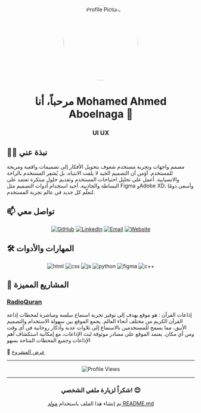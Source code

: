 <div align="center">
  <img src="https://tse1.mm.bing.net/th/id/OIP.que5QH25FVsZ7LNytaLpIAHaE8?r=0&rs=1&pid=ImgDetMain&o=7&rm=3" width="200" height="200" style="border-radius: 50%;" alt="Profile Picture">
</div>

<h1 align="center">مرحباً، أنا Mohamed Ahmed Aboelnaga 👋</h1>

<h3 align="center">UI UX</h3>

## 🧑‍💻 نبذة عني

مصمم واجهات وتجربة مستخدم شغوف بتحويل الأفكار إلى تصميمات واقعية ومريحة للمستخدم.
أؤمن أن التصميم الجيد لا يلفت الانتباه، بل يُشعِر المستخدم بالراحة والانسيابية.
أعمل على تحليل احتياجات المستخدم وتقديم حلول مبتكرة تعتمد على البساطة والجاذبية.
أجيد استخدام أدوات التصميم مثل Figma وAdobe XD، وأسعى دومًا لتعلّم كل جديد في عالم تجربة المستخدم.

## 📫 تواصل معي

<p align="center">
  <a href="https://github.com/Abooelnaga"><img src="https://img.shields.io/badge/GitHub-100000?style=for-the-badge&logo=github&logoColor=white" alt="GitHub"></a>
  <a href="https://www.linkedin.com/in/moonaga/"><img src="https://img.shields.io/badge/LinkedIn-0077B5?style=for-the-badge&logo=linkedin&logoColor=white" alt="LinkedIn"></a>
  <a href="mailto:maboelnaga441@gmail.com"><img src="https://img.shields.io/badge/Email-D14836?style=for-the-badge&logo=gmail&logoColor=white" alt="Email"></a>
  <a href="https://abooelnaga.github.io/NagaHub/"><img src="https://img.shields.io/badge/Website-000000?style=for-the-badge&logo=About.me&logoColor=white" alt="Website"></a>
</p>

## 🛠️ المهارات والأدوات

<p align="center">
  <img src="https://img.shields.io/badge/HTML5-E34F26?style=for-the-badge&logo=html5&logoColor=white" alt="html">
  <img src="https://img.shields.io/badge/CSS3-1572B6?style=for-the-badge&logo=css3&logoColor=white" alt="css">
  <img src="https://img.shields.io/badge/JavaScript-F7DF1E?style=for-the-badge&logo=javascript&logoColor=black" alt="js">
  <img src="https://img.shields.io/badge/Python-3776AB?style=for-the-badge&logo=python&logoColor=white" alt="python">
  <img src="https://img.shields.io/badge/figma-000000?style=for-the-badge" alt="figma">
  <img src="https://img.shields.io/badge/c++-000000?style=for-the-badge" alt="c++">
</p>

## 🚀 المشاريع المميزة

### [RadioQuran](https://abooelnaga.github.io/RadioQuran/)
إذاعات القرآن : هو موقع يهدف إلى توفير تجربة استماع سلسة ومباشرة لمحطات إذاعة القرآن الكريم من مختلف أنحاء العالم. يجمع الموقع بين سهولة الاستخدام والتصميم الأنيق، مما يسمح للمستخدمين بالاستماع إلى تلاوات عذبة وأذكار روحانية في أي وقت ومن أي مكان. يعتمد الموقع على مصادر موثوقة لبث الإذاعات، مع إمكانية استكشاف أهم الإذاعات وجميع المحطات المتاحة بسهو

🔗 [عرض المشروع](https://abooelnaga.github.io/RadioQuran/)

---

<div align="center">
  <img src="https://komarev.com/ghpvc/?username=Abooelnaga&color=blueviolet&style=flat-square&label=مشاهدات+الملف" alt="Profile Views">
</div>

---

<div align="center">
  <h3>شكراً لزيارة ملفي الشخصي! 😊</h3>
  <p>تم إنشاء هذا الملف باستخدام <a href="#">مولد README.md</a></p>
</div>
